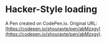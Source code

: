 # Hacker-Style loading

A Pen created on CodePen.io. Original URL: [https://codepen.io/shouravte/pen/abMzxgy](https://codepen.io/shouravte/pen/abMzxgy).

